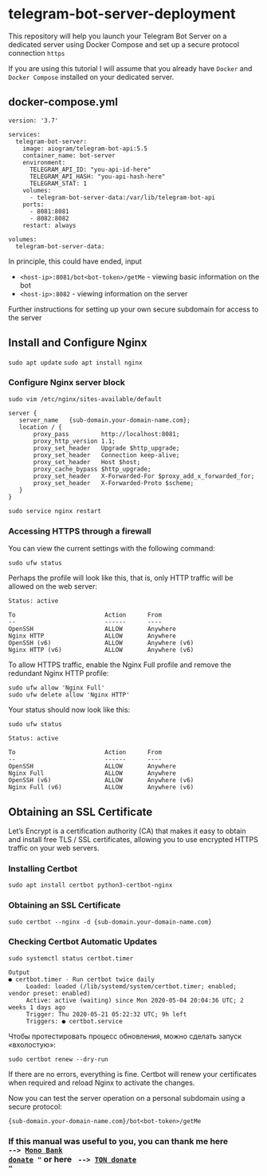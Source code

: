 # telegram-bot-server-deployment

This repository will help you launch your Telegram Bot Server on a dedicated server using Docker Compose and set up a secure protocol connection `https`

If you are using this tutorial I will assume that you already have `Docker` and `Docker Compose` installed on your dedicated server.

## docker-compose.yml

```
version: '3.7'

services:
  telegram-bot-server:
    image: aiogram/telegram-bot-api:5.5
    container_name: bot-server
    environment:
      TELEGRAM_API_ID: "you-api-id-here"
      TELEGRAM_API_HASH: "you-api-hash-here"
      TELEGRAM_STAT: 1
    volumes:
      - telegram-bot-server-data:/var/lib/telegram-bot-api
    ports:
      - 8081:8081
      - 8082:8082
    restart: always

volumes:
  telegram-bot-server-data:

```
In principle, this could have ended, input 
 - `<host-ip>:8081/bot<bot-token>/getMe` - viewing basic information on the bot
 -  `<host-ip>:8082` - viewing information on the server

Further instructions for setting up your own secure subdomain for access to the server

## Install and Configure Nginx

`sudo apt update`
`sudo apt install nginx`

### Configure Nginx server block

`sudo vim /etc/nginx/sites-available/default`

```
server {
   server_name   {sub-domain.your-domain-name.com};
   location / {
       proxy_pass         http://localhost:8081;
       proxy_http_version 1.1;
       proxy_set_header   Upgrade $http_upgrade;
       proxy_set_header   Connection keep-alive;
       proxy_set_header   Host $host;
       proxy_cache_bypass $http_upgrade;
       proxy_set_header   X-Forwarded-For $proxy_add_x_forwarded_for;
       proxy_set_header   X-Forwarded-Proto $scheme;
   }
}

```
`sudo service nginx restart`

### Accessing HTTPS through a firewall

You can view the current settings with the following command:

`sudo ufw status`

Perhaps the profile will look like this, that is, only HTTP traffic will be allowed on the web server:

```
Status: active

To                         Action      From
--                         ------      ----
OpenSSH                    ALLOW       Anywhere                  
Nginx HTTP                 ALLOW       Anywhere                  
OpenSSH (v6)               ALLOW       Anywhere (v6)             
Nginx HTTP (v6)            ALLOW       Anywhere (v6)
```

To allow HTTPS traffic, enable the Nginx Full profile and remove the redundant Nginx HTTP profile:

```
sudo ufw allow 'Nginx Full'
sudo ufw delete allow 'Nginx HTTP'
```

Your status should now look like this:

`sudo ufw status`

```
Status: active

To                         Action      From
--                         ------      ----
OpenSSH                    ALLOW       Anywhere
Nginx Full                 ALLOW       Anywhere
OpenSSH (v6)               ALLOW       Anywhere (v6)
Nginx Full (v6)            ALLOW       Anywhere (v6)
```

## Obtaining an SSL Certificate

Let’s Encrypt is a certification authority (CA) that makes it easy to obtain and install free TLS / SSL certificates, allowing you to use encrypted HTTPS traffic on your web servers.

### Installing Certbot

`sudo apt install certbot python3-certbot-nginx`

### Obtaining an SSL Certificate

`sudo certbot --nginx -d {sub-domain.your-domain-name.com}`

### Checking Certbot Automatic Updates

`sudo systemctl status certbot.timer`

```
Output
● certbot.timer - Run certbot twice daily
     Loaded: loaded (/lib/systemd/system/certbot.timer; enabled; vendor preset: enabled)
     Active: active (waiting) since Mon 2020-05-04 20:04:36 UTC; 2 weeks 1 days ago
     Trigger: Thu 2020-05-21 05:22:32 UTC; 9h left
     Triggers: ● certbot.service
```

Чтобы протестировать процесс обновления, можно сделать запуск «вхолостую»:

`sudo certbot renew --dry-run`

If there are no errors, everything is fine. Certbot will renew your certificates when required and reload Nginx to activate the changes.

Now you can test the server operation on a personal subdomain using a secure protocol:

`{sub-domain.your-domain-name.com}/bot<bot-token>/getMe`

### If this manual was useful to you, you can thank me here <code> <b>--></b> [Mono Bank donate](https://send.monobank.com.ua/NNG8cy25) "</code> or here <code> <b>--></b> [TON donate](https://t.me/CryptoBot?start=IVzvtl4RU4q8) "</code>
